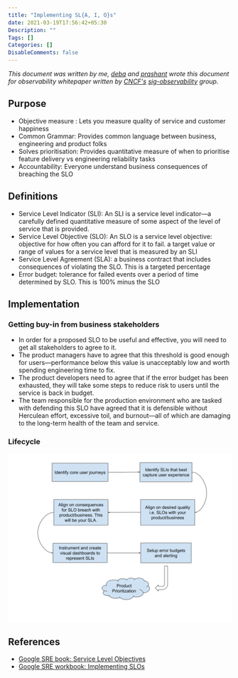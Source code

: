 ```yaml
---
title: "Implementing SL{A, I, O}s"
date: 2021-03-19T17:56:42+05:30
Description: ""
Tags: []
Categories: []
DisableComments: false
---
```

*This document was written by me, [deba](https://twitter.com/deba_ghtk) and [prashant](https://twitter.com/prashant_mit) wrote this document for observability whitepaper written by [CNCF's](https://cncf.io) [sig-observability](https://github.com/cncf/sig-observability) group.*

## Purpose

* Objective measure : Lets you measure quality of service and customer happiness
* Common Grammar: Provides common language between business, engineering and product folks
* Solves prioritisation: Provides quantitative measure of when to prioritise feature delivery vs engineering reliability tasks
* Accountability: Everyone understand business consequences of breaching the SLO

## Definitions

* Service Level Indicator (SLI): An SLI is a service level indicator—a carefully defined quantitative measure of some aspect of the level of service that is provided.
* Service Level Objective (SLO): An SLO is a service level objective: objective for how often you can afford for it to fail. a target value or range of values for a service level that is measured by an SLI
* Service Level Agreement (SLA): a business contract that includes consequences of violating the SLO. This is a targeted percentage
* Error budget: tolerance for failed events over a period of time determined by SLO. This is 100% minus the SLO

## Implementation

### Getting buy-in from business stakeholders

* In order for a proposed SLO to be useful and effective, you will need to get all stakeholders to agree to it.
* The product managers have to agree that this threshold is good enough for users—performance below this value is unacceptably low and worth spending engineering time to fix.
* The product developers need to agree that if the error budget has been exhausted, they will take some steps to reduce risk to users until the service is back in budget.
* The team responsible for the production environment who are tasked with defending this SLO have agreed that it is defensible without Herculean effort, excessive toil, and burnout—all of which are damaging to the long-term health of the team and service.

### Lifecycle

![Lifecycle](/images/implementing-sre.svg)

## References

* [Google SRE book: Service Level Objectives](https://sre.google/sre-book/service-level-objectives/)
* [Google SRE workbook: Implementing SLOs](https://sre.google/workbook/implementing-slos/)
